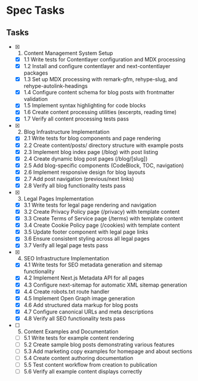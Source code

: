 # Spec Tasks

## Tasks

- [x] 1. Content Management System Setup
  - [x] 1.1 Write tests for Contentlayer configuration and MDX processing
  - [x] 1.2 Install and configure contentlayer and next-contentlayer packages
  - [x] 1.3 Set up MDX processing with remark-gfm, rehype-slug, and rehype-autolink-headings
  - [x] 1.4 Configure content schema for blog posts with frontmatter validation
  - [x] 1.5 Implement syntax highlighting for code blocks
  - [x] 1.6 Create content processing utilities (excerpts, reading time)
  - [x] 1.7 Verify all content processing tests pass

- [x] 2. Blog Infrastructure Implementation
  - [x] 2.1 Write tests for blog components and page rendering
  - [x] 2.2 Create content/posts/ directory structure with example posts
  - [x] 2.3 Implement blog index page (/blog) with post listing
  - [x] 2.4 Create dynamic blog post pages (/blog/[slug])
  - [x] 2.5 Add blog-specific components (CodeBlock, TOC, navigation)
  - [x] 2.6 Implement responsive design for blog layouts
  - [x] 2.7 Add post navigation (previous/next links)
  - [x] 2.8 Verify all blog functionality tests pass

- [x] 3. Legal Pages Implementation
  - [x] 3.1 Write tests for legal page rendering and navigation
  - [x] 3.2 Create Privacy Policy page (/privacy) with template content
  - [x] 3.3 Create Terms of Service page (/terms) with template content
  - [x] 3.4 Create Cookie Policy page (/cookies) with template content
  - [x] 3.5 Update footer component with legal page links
  - [x] 3.6 Ensure consistent styling across all legal pages
  - [x] 3.7 Verify all legal page tests pass

- [x] 4. SEO Infrastructure Implementation
  - [x] 4.1 Write tests for SEO metadata generation and sitemap functionality
  - [x] 4.2 Implement Next.js Metadata API for all pages
  - [x] 4.3 Configure next-sitemap for automatic XML sitemap generation
  - [x] 4.4 Create robots.txt route handler
  - [x] 4.5 Implement Open Graph image generation
  - [x] 4.6 Add structured data markup for blog posts
  - [x] 4.7 Configure canonical URLs and meta descriptions
  - [x] 4.8 Verify all SEO functionality tests pass

- [ ] 5. Content Examples and Documentation
  - [ ] 5.1 Write tests for example content rendering
  - [ ] 5.2 Create sample blog posts demonstrating various features
  - [ ] 5.3 Add marketing copy examples for homepage and about sections
  - [ ] 5.4 Create content authoring documentation
  - [ ] 5.5 Test content workflow from creation to publication
  - [ ] 5.6 Verify all example content displays correctly
